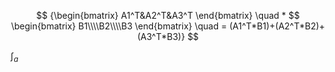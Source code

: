 $$
{\begin{bmatrix}
A1^T&A2^T&A3^T
\end{bmatrix}
\quad    * 
$$
\begin{bmatrix}
B1\\\\B2\\\\B3
\end{bmatrix} 
\quad = 
(A1^T*B1)+(A2^T*B2)+(A3^T*B3)}
$$

$\int_a$
